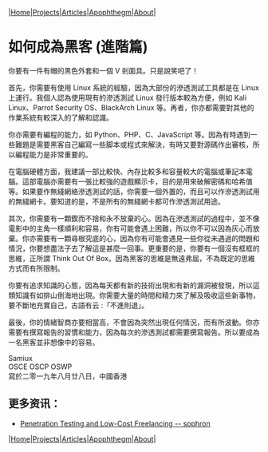 |[Home](/README.md)|[Projects](/projects.md)|[Articles](/articles.md)|[Apophthegm](/apophthegm.md)|[About](/about.md)|

# **如何成為黑客 (進階篇)**

你要有一件有帽的黑色外套和一個 V 剎面具。只是說笑吧了！

首先，你需要有使用 Linux 系統的經驗，因為大部份的滲透測試工具都是在 Linux 上運行。我個人認為使用現有的滲透測試 Linux 發行版本較為方便，例如 Kali Linux、Parrot Security OS、BlackArch Linux 等。再者，你亦都需要對其他的作業系統有較深入的了解和認識。

你亦需要有編程的能力，如 Python、PHP、C、JavaScript 等。因為有時遇到一些難題是需要黑客自己編寫一些脚本或程式來解決，有時又要對源碼作出審核，所以編程能力是非常重要的。

在電腦硬體方面，我建議一部比較快、內存比較多和容量較大的電腦或筆記本電腦。這部電腦亦需要有一張比較強的遊戲顯示卡，目的是用來破解密碼和哈希值等。如果要作無綫網絡滲透測試的話，你需要一個外置的，而且可以作滲透測試用的無綫網卡。要知道的是，不是所有的無綫網卡都可作滲透測試用途。

其次，你需要有一顆鍥而不捨和永不放棄的心。因為在滲透測試的過程中，並不像電影中的主角一樣順利和容易，你有可能會遇上困難，所以你不可以因為灰心而放棄。你亦需要有一顆尋根究底的心，因為你有可能會遇見一些你從未遇過的問題和情況，你要想盡法子去了解這是甚麼一回事。更重要的是，你要有一個沒有框框的思維，正所謂 Think Out Of Box。因為黑客的思維是無遠弗屆，不為既定的思維方式而有所限制。

你要有追求知識的心態，因為每天都有新的技術出現和有新的漏洞被發現，所以這類知識有如排山倒海地出現。你需要大量的時間和精力來了解及吸收這些新事物，要不斷地充實自己，古語有云 :「不進則退」。

最後，你的情緒智商亦要相當高，不會因為突然出現任何情況，而有所波動。你亦需要有撰寫報告的習慣和能力，因為每次的滲透測試都需要撰寫報告。所以要成為一名黑客並非想像中的容易。

Samiux  
OSCE  OSCP  OSWP  
寫於二零一九年八月廿八日，中國香港  

## 更多资讯：

- [Penetration Testing and Low-Cost Freelancing -- sophron](https://sophron.github.io/lowcost-freelancing-pentest/)  

|[Home](/README.md)|[Projects](/projects.md)|[Articles](/articles.md)|[Apophthegm](/apophthegm.md)|[About](/about.md)|


